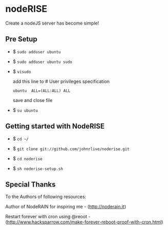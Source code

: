 nodeRISE
========
Create a nodeJS server has become simple!

## Pre Setup

  * $ `sudo adduser ubuntu`
  
  * $ `sudo adduser ubuntu sudo`
  
  * $ `visudo`
  
    add this line to # User privileges specification
  
    `ubuntu  ALL=(ALL:ALL) ALL`

    save and close file
    
   * $ `su ubuntu`

## Getting started with NodeRISE
  
  * $ `cd ~/`
  
  * $ `git clone git://github.com/johnrlive/noderise.git`
  
  * $ `cd noderise`
  
  * $ `sh noderise-setup.sh`
  
  
## Special Thanks 

  To the Authors of following resources:

  Author of NodeRAIN for inspiring me - (http://noderain.it)
  
  Restart forever with cron using @reoot - (http://www.hacksparrow.com/make-forever-reboot-proof-with-cron.html)
